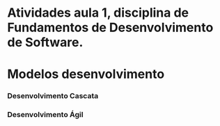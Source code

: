 # Atividades aula 1, disciplina de Fundamentos de Desenvolvimento de Software.

# Modelos desenvolvimento

### Desenvolvimento Cascata
### Desenvolvimento Ágil
